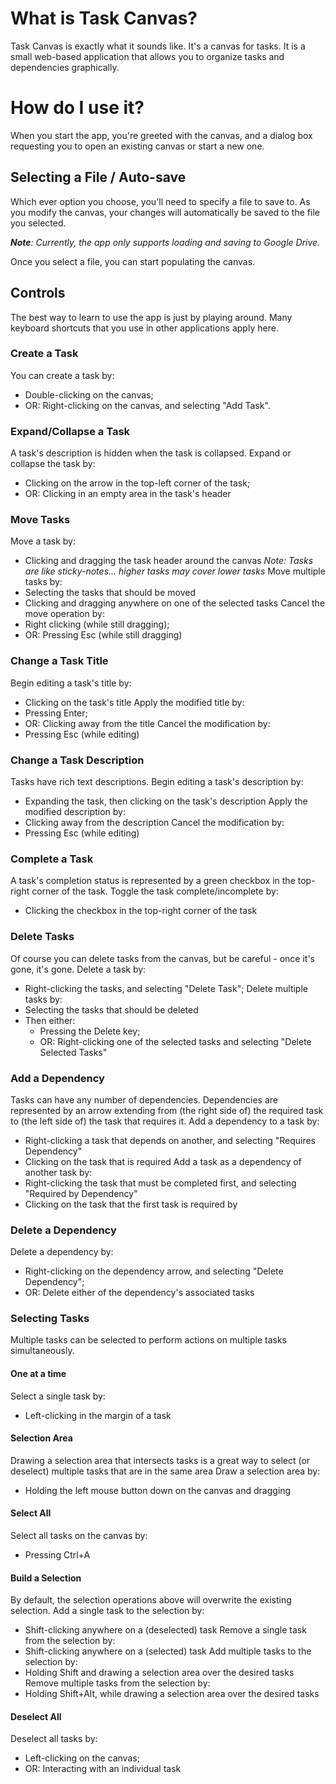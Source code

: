 # What is Task Canvas?
Task Canvas is exactly what it sounds like. It's a canvas for tasks. It is a small web-based application that allows you to organize tasks and dependencies graphically.

# How do I use it?
When you start the app, you're greeted with the canvas, and a dialog box requesting you to open an existing canvas or start a new one.

## Selecting a File / Auto-save
Which ever option you choose, you'll need to specify a file to save to. As you modify the canvas, your changes will automatically be saved to the file you selected.

***Note**: Currently, the app only supports loading and saving to Google Drive.*

Once you select a file, you can start populating the canvas.

## Controls
The best way to learn to use the app is just by playing around. Many keyboard shortcuts that you use in other applications apply here.

### Create a Task
You can create a task by:
- Double-clicking on the canvas;
- OR: Right-clicking on the canvas, and selecting "Add Task".

### Expand/Collapse a Task
A task's description is hidden when the task is collapsed.
Expand or collapse the task by:
- Clicking on the arrow in the top-left corner of the task;
- OR: Clicking in an empty area in the task's header

### Move Tasks
Move a task by:
- Clicking and dragging the task header around the canvas
  *Note: Tasks are like sticky-notes... higher tasks may cover lower tasks*
Move multiple tasks by:
- Selecting the tasks that should be moved
- Clicking and dragging anywhere on one of the selected tasks
Cancel the move operation by:
- Right clicking (while still dragging);
- OR: Pressing Esc (while still dragging)

### Change a Task Title
Begin editing a task's title by:
- Clicking on the task's title
Apply the modified title by:
- Pressing Enter;
- OR: Clicking away from the title
Cancel the modification by:
- Pressing Esc (while editing)

### Change a Task Description
Tasks have rich text descriptions.
Begin editing a task's description by:
- Expanding the task, then clicking on the task's description
Apply the modified description by:
- Clicking away from the description
Cancel the modification by:
- Pressing Esc (while editing)

### Complete a Task
A task's completion status is represented by a green checkbox in the top-right corner of the task.
Toggle the task complete/incomplete by:
- Clicking the checkbox in the top-right corner of the task

### Delete Tasks
Of course you can delete tasks from the canvas, but be careful - once it's gone, it's gone.
Delete a task by:
- Right-clicking the tasks, and selecting "Delete Task";
Delete multiple tasks by:
- Selecting the tasks that should be deleted
- Then either:
	- Pressing the Delete key;
	- OR: Right-clicking one of the selected tasks and selecting "Delete Selected Tasks"

### Add a Dependency
Tasks can have any number of dependencies. Dependencies are represented by an arrow extending from (the right side of) the required task to (the left side of) the task that requires it.
Add a dependency to a task by:
- Right-clicking a task that depends on another, and selecting "Requires Dependency"
- Clicking on the task that is required
Add a task as a dependency of another task by:
- Right-clicking the task that must be completed first, and selecting "Required by Dependency"
- Clicking on the task that the first task is required by

### Delete a Dependency
Delete a dependency by:
- Right-clicking on the dependency arrow, and selecting "Delete Dependency";
- OR: Delete either of the dependency's associated tasks

### Selecting Tasks
Multiple tasks can be selected to perform actions on multiple tasks simultaneously.
#### One at a time
Select a single task by:
- Left-clicking in the margin of a task
#### Selection Area
Drawing a selection area that intersects tasks is a great way to select (or deselect) multiple tasks that are in the same area
Draw a selection area by:
- Holding the left mouse button down on the canvas and dragging
#### Select All
Select all tasks on the canvas by:
- Pressing Ctrl+A
#### Build a Selection
By default, the selection operations above will overwrite the existing selection.
Add a single task to the selection by:
- Shift-clicking anywhere on a (deselected) task
Remove a single task from the selection by:
- Shift-clicking anywhere on a (selected) task
Add multiple tasks to the selection by:
- Holding Shift and drawing a selection area over the desired tasks
Remove multiple tasks from the selection by:
- Holding Shift+Alt, while drawing a selection area over the desired tasks
#### Deselect All
Deselect all tasks by:
- Left-clicking on the canvas;
- OR: Interacting with an individual task